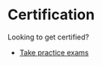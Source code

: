 # Certification

Looking to get certified? 

- [Take practice exams](https://docs.microsoft.com/en-us/learn/certifications/student-training-and-certification)
